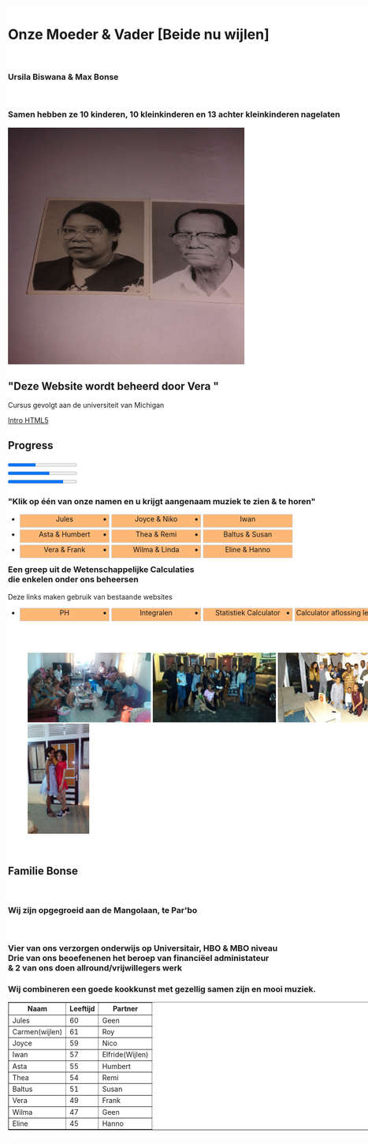 <html lang="en">

<title> WEBSITE IN NOTEPAD</title>
<style> type="text/css3">
body{
font-family: 'lucida-grande' , tahoma , verdana , arian , sans-serif;
background-color:#B5B11D;
}
#container{
width:1180px;
margin:0 auto;
padding:1px;
background-color:#fff;
}

#navigation{
height:60px;
border:3px solid #e3e3e3;
margin-top:5px;
background-image:url(../image/08.jpg);
}

ul#navmenu{
list-style-type:none;
font-size:16px;
}
ul#navmenu li{
width=200px;
text-align:center;
float:left;
margin-right:4px;
}
ul#navmenu a {
text-decoration:none;
display:block;
width:180px;
height:25px;
background-color:#FFB775;
border:1px solid #ccc;
border-radius: 1px;
}
#banner{

}

#content-area{
float:left;
width:100px
margin:20px 0 20px 0;
padding:10px;
border:3px solid #e3e3e3;
color:white
}

.imgLeft{
float:left;
margin:0px 10px 10px 0;
padding:5px;
}

.imgRight{
float:right;
margin:0px 10px 10px 0;
padding:5px;
}

#sidebar{
float:left;
width:1155px;
margin:50px 10px 50px 10px;
border:3px solid #e3e3e3;
}

#footer{

clear:both;
width:auto;
height:20px;
padding:20px;
background-image:url(../image/08.jpg);
color:blue;
text-align:center;
}
</style>
<div id ="container">  
<h1>Onze Moeder & Vader [Beide nu wijlen]</h1><br>
<h3>Ursila Biswana & Max Bonse </h3><br>
<h3>Samen hebben ze 10 kinderen, 10 kleinkinderen en 13 achter kleinkinderen nagelaten </h3>

<div> <img src="https://github.com/Franklis/Familie-Bonse-Mangolaan/blob/master/20150522_101358.jpg?raw=true" height="480px" width="480px" >

</div> 
<div id="navigation">

<link rel="stylesheet" type="text/css" href="https://github.com/Franklis/Onze-Familie/blob/master/legend.css"/>


<body>
<div id="embedded">
<h2> "Deze Website wordt beheerd door Vera "</h2>

<p id="relative">Cursus gevolgt aan de universiteit van Michigan</p>
<a href="https://www.coursera.org/account/accomplishments/records/N3CVU9CPD8GP">
Intro HTML5 </a>

<h2> Progress</h2>
<progress max="100" value="40"></progress><br>
<progress max="100" value="60"></progress><br>
<progress max="100" value="80"></progress><br>



<h3> "Klik op één van onze namen en u krijgt aangenaam muziek te zien & te horen"</h3>

<ul id="navmenu">
<li> <a href="https://www.youtube.com/watch?v=RsKqMNDoR4o&list=RDRsKqMNDoR4o"> Jules </a></li>
<li> <a href="https://www.youtube.com/watch?v=JM_R1R28kLM"> Joyce & Niko</a></li>
<li> <a href="https://www.youtube.com/watch?v=8kAU3B9Pi_U"> Iwan  </a></li>
</ul><br>
<ul id="navmenu">
<li> <a href="https://video.search.yahoo.com/video/play;_ylt=A0LEVr8AFIhYXskAo5wPxQt.;_ylu=X3oDMTBsa3ZzMnBvBHNlYwNzYwRjb2xvA2JmMQR2dGlkAw--?p=marc+anthony+in+concert&tnr=21&vid=4a4a2b975ecd3d4b64d19008fd6e1bd6&l=159&turl=http%3A%2F%2Fts4.mm.bing.net%2Fth%3Fid%3DOVP.V2e7907ba65b215a64f80da7418062db8%26pid%3D15.1&sigi=12bu0dca6&rurl=https%3A%2F%2Fwww.youtube.com%2Fwatch%3Fv%3DdWjDThco2cM&sigr=11bdaecp3&tt=b&tit=Marc+Anthony%3A+The+Concert+From+Madison+Square+Garden+%28Trailer%29&sigt=11u5oliti&back=https%3A%2F%2Fsearch.yahoo.com%2Fyhs%2Fsearch%3Fp%3Dmarc%2Banthony%2Bin%2Bconcert%26type%3Dlvs__webcompa__1_0__ya__hp_WCYID10285__170106__yaff%26fr%3Dsfp%26hspart%3Dlvs%26hsimp%3Dyhs-awc%26ei%3DUTF-8&sigb=14vgkr5bu&hspart=lvs&hsimp=yhs-awc"> Asta & Humbert </a></li>
<li> <a href="https://video.search.yahoo.com/video/play;_ylt=A0LEVjpmQYVYSGMAql0PxQt.;_ylu=X3oDMTBsa3ZzMnBvBHNlYwNzYwRjb2xvA2JmMQR2dGlkAw--?p=in+the+jungle+the+lion+sleep+tonight+youtube&tnr=21&vid=f92b1540dfbf975cbc67c8b6570ad7c0&l=162&turl=http%3A%2F%2Fts2.mm.bing.net%2Fth%3Fid%3DOVP.Vcde33f42c9de803dc323b46d06b50ceb%26pid%3D15.1&sigi=12bsm9njd&rurl=https%3A%2F%2Fwww.youtube.com%2Fwatch%3Fv%3D_LBmUwi6mEo&sigr=11bfdsidt&tt=b&tit=The+Tokens+-+The+Lion+Sleeps+Tonight&sigt=114bqkdpo&back=https%3A%2F%2Fsearch.yahoo.com%2Fyhs%2Fsearch%3Fp%3Din%2Bthe%2Bjungle%2Bthe%2Blion%2Bsleep%2Btonight%2Byouyube%26type%3Dlvs__webcompa__1_0__ya__ch_WCYID10285__170106__yaff%26hspart%3Dlvs%26hsimp%3Dyhs-awc%26fr%3Dyhs-lvs-awc%26ei%3DUTF-8&sigb=15ssnlm98&hspart=lvs&hsimp=yhs-awc">Thea & Remi</a></li>
<li> <a href="https://www.youtube.com/watch?v=dHxtYi68qWs">Baltus & Susan</a></li>
</ul><br>
<ul id="navmenu">
<li> <a href="https://www.youtube.com/watch?v=gQK9k42ongU">Vera & Frank</a></li>
<li> <a href="https://www.youtube.com/watch?v=S4ZWD_0VRK8">Wilma & Linda</a></li>
<li> <a href="https://www.youtube.com/watch?v=VJaRBKPX9pM"> Eline & Hanno</a></li>
</ul>
<br>
<div id="relative">
<h3>Een greep uit de Wetenschappelijke Calculaties <br>die enkelen onder ons beheersen </h3>
<p>Deze links maken gebruik van bestaande websites </p>

<div id="navigation">
<ul id="navmenu">
<li> <a href="http://www.sensorex.com/ph-calculator/"> PH</a></li>
<li><a href="http://www.wolframalpha.com/widget/widgetPopup.jsp?p=v&id=d56e8a800745244232d295d3eae74aae&title=Area%20under%20the%20Curve%20Calculator&theme=blue&i0=x^2-4&i1=-2&i2=2&podSelect=&includepodid=Input&includepodid=VisualRepresentationOfTheIntegral&showAssumptions=1&showWarnings=1">Integralen</a></li> 
<li> <a href="http://vassarstats.net/tabs.html"> Statistiek Calculator </a></li> 
<li> <a href="http://www.mycalculators.com/ca/loancalcm.html"> Calculator aflossing lening </a></li>
</ul>
</div>


</div>
<div id="banner"> </div>
<p>Leuke Famile foto's<br> </p>
<div id="content_area">

<div id="sidebar">
<figure>
<img src="https://github.com/Franklis/mUZIEK/blob/master/21..jpg?raw=true" width="250px">
<img src="https://github.com/Franklis/mUZIEK/blob/master/22.jpg?raw=true" width="250px">
<img src="https://github.com/Franklis/mUZIEK/blob/master/24.jpg?raw=true" width="250px">
<img src="https://github.com/Franklis/mUZIEK/blob/master/kleink%20joyce%20bonse3.jpg?raw=true" width="180px">
<img src="https://github.com/Franklis/mUZIEK/blob/master/23.jpg?raw=true" width="150px">
<img src="https://github.com/Franklis/mUZIEK/blob/master/25.jpg?raw=true" width="125px">
</figure>


<br>
<h2> Familie Bonse</h2><br>
<h3>Wij zijn opgegroeid aan de Mangolaan, te Par'bo </h3><br>
<h3> Vier van ons verzorgen onderwijs op Universitair, HBO & MBO niveau<br>
Drie van ons beoefenenen het beroep van financiëel administateur <br> &  2 van ons doen allround/vrijwillegers werk </h3>
<h3>Wij combineren een goede kookkunst met gezellig samen zijn en mooi muziek. </h3>
<table border="1">
<tr><th>Naam<th>Leeftijd</th><th>Partner</th>
<tr><td rowspan="1">Jules</td><td>60</td><td>Geen</td></tr>
<tr><td>Carmen(wijlen)</td><td>61</td><td>Roy</td></tr>
<tr><td>Joyce</td><td>59</td><td>Nico</td></tr>
<tr><td>Iwan</td><td>57</td><td>Elfride(Wijlen)</td></tr>
<tr><td>Asta</td><td>55</td><td>Humbert</td></tr>
<tr><td>Thea</td><td>54</td><td>Remi</td></tr>
<tr><td>Baltus</td><td>51</td><td>Susan</td></tr>
<tr><td>Vera</td><td>49</td><td>Frank</td></tr>
<tr><td>Wilma</td><td>47</td><td>Geen</td></tr>
<tr><td>Eline</td><td>45</td><td>Hanno
